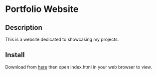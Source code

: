 # Portfolio Website

## Description

This is a website dedicated to showcasing my projects.

## Install

Download from [here](https://github.com/brianalbin3/portfolio) then open index.html in your web browser to view.